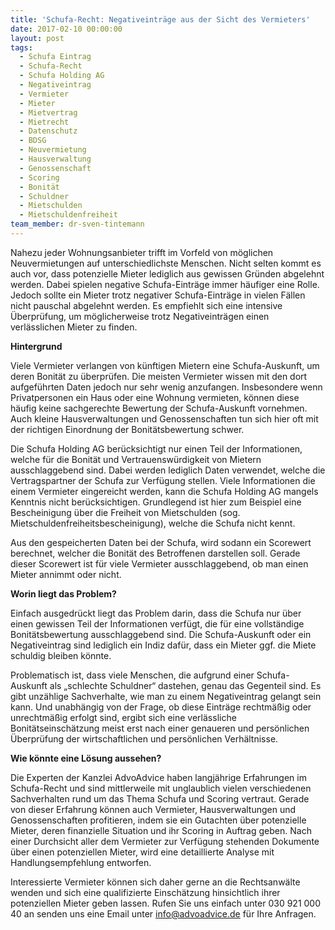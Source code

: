 ```yaml
---
title: 'Schufa-Recht: Negativeinträge aus der Sicht des Vermieters'
date: 2017-02-10 00:00:00
layout: post
tags:
  - Schufa Eintrag
  - Schufa-Recht
  - Schufa Holding AG
  - Negativeintrag
  - Vermieter
  - Mieter
  - Mietvertrag
  - Mietrecht
  - Datenschutz
  - BDSG
  - Neuvermietung
  - Hausverwaltung
  - Genossenschaft
  - Scoring
  - Bonität
  - Schuldner
  - Mietschulden
  - Mietschuldenfreiheit
team_member: dr-sven-tintemann
---
```



Nahezu jeder Wohnungsanbieter trifft im Vorfeld von m&ouml;glichen Neuvermietungen auf unterschiedlichste Menschen. Nicht selten kommt es auch vor, dass potenzielle Mieter lediglich aus gewissen Gr&uuml;nden abgelehnt werden. Dabei spielen negative Schufa-Eintr&auml;ge immer h&auml;ufiger eine Rolle. Jedoch sollte ein Mieter trotz negativer Schufa-Eintr&auml;ge in vielen F&auml;llen nicht pauschal abgelehnt werden. Es empfiehlt sich eine intensive &Uuml;berpr&uuml;fung, um m&ouml;glicherweise trotz Negativeintr&auml;gen einen verl&auml;sslichen Mieter zu finden.

**Hintergrund**

Viele Vermieter verlangen von k&uuml;nftigen Mietern eine Schufa-Auskunft, um deren Bonit&auml;t zu &uuml;berpr&uuml;fen. Die meisten Vermieter wissen mit den dort aufgef&uuml;hrten Daten jedoch nur sehr wenig anzufangen. Insbesondere wenn Privatpersonen ein Haus oder eine Wohnung vermieten, k&ouml;nnen diese h&auml;ufig keine sachgerechte Bewertung der Schufa-Auskunft vornehmen. Auch kleine Hausverwaltungen und Genossenschaften tun sich hier oft mit der richtigen Einordnung der Bonit&auml;tsbewertung schwer.

Die Schufa Holding AG ber&uuml;cksichtigt nur einen Teil der Informationen, welche f&uuml;r die Bonit&auml;t und Vertrauensw&uuml;rdigkeit von Mietern ausschlaggebend sind. Dabei werden lediglich Daten verwendet, welche die Vertragspartner der Schufa zur Verf&uuml;gung stellen. Viele Informationen die einem Vermieter eingereicht werden, kann die Schufa Holding AG mangels Kenntnis nicht ber&uuml;cksichtigen. Grundlegend ist hier zum Beispiel eine Bescheinigung &uuml;ber die Freiheit von Mietschulden (sog. Mietschuldenfreiheitsbescheinigung), welche die Schufa nicht kennt.

Aus den gespeicherten Daten bei der Schufa, wird sodann ein Scorewert berechnet, welcher die Bonit&auml;t des Betroffenen darstellen soll. Gerade dieser Scorewert ist f&uuml;r viele Vermieter ausschlaggebend, ob man einen Mieter annimmt oder nicht.

**Worin liegt das Problem?**

Einfach ausgedr&uuml;ckt liegt das Problem darin, dass die Schufa nur &uuml;ber einen gewissen Teil der Informationen verf&uuml;gt, die f&uuml;r eine vollst&auml;ndige Bonit&auml;tsbewertung ausschlaggebend sind. Die Schufa-Auskunft oder ein Negativeintrag sind lediglich ein Indiz daf&uuml;r, dass ein Mieter ggf. die Miete schuldig bleiben k&ouml;nnte.

Problematisch ist, dass viele Menschen, die aufgrund einer Schufa-Auskunft als „schlechte Schuldner“ dastehen, genau das Gegenteil sind. Es gibt unz&auml;hlige Sachverhalte, wie man zu einem Negativeintrag gelangt sein kann. Und unabh&auml;ngig von der Frage, ob diese Eintr&auml;ge rechtm&auml;&szlig;ig oder unrechtm&auml;&szlig;ig erfolgt sind, ergibt sich eine verl&auml;ssliche Bonit&auml;tseinsch&auml;tzung meist erst nach einer genaueren und pers&ouml;nlichen &Uuml;berpr&uuml;fung der wirtschaftlichen und pers&ouml;nlichen Verh&auml;ltnisse.

**Wie k&ouml;nnte eine L&ouml;sung aussehen?**

Die Experten der Kanzlei AdvoAdvice haben langj&auml;hrige Erfahrungen im Schufa-Recht und sind mittlerweile mit unglaublich vielen verschiedenen Sachverhalten rund um das Thema Schufa und Scoring vertraut. Gerade von dieser Erfahrung k&ouml;nnen auch Vermieter, Hausverwaltungen und Genossenschaften profitieren, indem sie ein Gutachten &uuml;ber potenzielle Mieter, deren finanzielle Situation und ihr Scoring in Auftrag geben. Nach einer Durchsicht aller dem Vermieter zur Verf&uuml;gung stehenden Dokumente &uuml;ber einen potenziellen Mieter, wird eine detaillierte Analyse mit Handlungsempfehlung entworfen.

Interessierte Vermieter k&ouml;nnen sich daher gerne an die Rechtsanw&auml;lte wenden und sich eine qualifizierte Einsch&auml;tzung hinsichtlich ihrer potenziellen Mieter geben lassen. Rufen Sie uns einfach unter 030 921 000 40 an senden uns eine Email unter info@advoadvice.de f&uuml;r Ihre Anfragen.&nbsp;